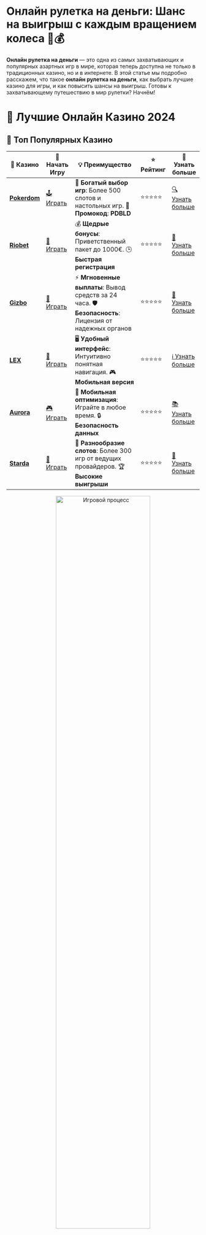 # **Онлайн рулетка на деньги: Шанс на выигрыш с каждым вращением колеса 🎡💰**

**Онлайн рулетка на деньги** — это одна из самых захватывающих и популярных азартных игр в мире, которая теперь доступна не только в традиционных казино, но и в интернете. В этой статье мы подробно расскажем, что такое **онлайн рулетка на деньги**, как выбрать лучшие казино для игры, и как повысить шансы на выигрыш. Готовы к захватывающему путешествию в мир рулетки? Начнём!

# 🎰 Лучшие Онлайн Казино 2024

## 🌟 Топ Популярных Казино

| 🎲 **Казино** | 🔗 **Начать Игру** | 💡 **Преимущество** | ⭐ **Рейтинг** | 🔗 **Узнать больше** |
|--------------|---------------------|---------------------|----------------|----------------------|
| [**Pokerdom**](https://brandplay.link/4k77v2yx) | [🕹️ Играть](https://brandplay.link/4k77v2yx) | 🎉 **Богатый выбор игр**: Более 500 слотов и настольных игр. 🎁 **Промокод**: **PDBLD** | ⭐⭐⭐⭐⭐ | [🔍 Узнать больше](https://brandplay.link/4k77v2yx) |
| [**Riobet**](https://brandplay.link/7xBLTPyj) | [🎰 Играть](https://brandplay.link/7xBLTPyj) | 💰 **Щедрые бонусы**: Приветственный пакет до 1000€. 🕒 **Быстрая регистрация** | ⭐⭐⭐⭐⭐ | [📖 Узнать больше](https://brandplay.link/7xBLTPyj) |
| [**Gizbo**](https://brandplay.link/bprXw4YV) | [🎲 Играть](https://brandplay.link/bprXw4YV) | ⚡ **Мгновенные выплаты**: Вывод средств за 24 часа. 🛡️ **Безопасность**: Лицензия от надежных органов | ⭐⭐⭐⭐⭐ | [📝 Узнать больше](https://brandplay.link/bprXw4YV) |
| [**LEX**](https://brandplay.link/zW4hdDFV) | [🤑 Играть](https://brandplay.link/zW4hdDFV) | 🖥️ **Удобный интерфейс**: Интуитивно понятная навигация. 🎮 **Мобильная версия** | ⭐⭐⭐⭐⭐ | [ℹ️ Узнать больше](https://brandplay.link/zW4hdDFV) |
| [**Aurora**](https://10trafic-stat2.com/click/668546556bcc6313411604bd/6766/13032/subaccount) | [🎮 Играть](https://10trafic-stat2.com/click/668546556bcc6313411604bd/6766/13032/subaccount) | 📱 **Мобильная оптимизация**: Играйте в любое время. 🔒 **Безопасность данных** | ⭐⭐⭐⭐⭐ | [📚 Узнать больше](https://10trafic-stat2.com/click/668546556bcc6313411604bd/6766/13032/subaccount) |
| [**Starda**](https://brandplay.link/fB7xwRFL) | [🎯 Играть](https://brandplay.link/fB7xwRFL) | 🎰 **Разнообразие слотов**: Более 300 игр от ведущих провайдеров. 🏆 **Высокие выигрыши** | ⭐⭐⭐⭐⭐ | [🔎 Узнать больше](https://brandplay.link/fB7xwRFL) |

<div align="center">
    <img src="https://i.pinimg.com/originals/87/9e/b9/879eb9354dd0699582408b68f2e253b2.gif" alt="Игровой процесс" width="70%">
</div>

## 💎 Лучшие Бонусы и Акции

| 🎲 **Казино** | 🔗 **Начать Игру** | 💡 **Преимущество** | ⭐ **Рейтинг** | 🔗 **Узнать больше** |
|--------------|---------------------|---------------------|----------------|----------------------|
| [**Kometa**](https://brandplay.link/8ZymQJV8) | [🎰 Играть](https://brandplay.link/8ZymQJV8) | 🎁 **Эксклюзивные бонусы**: Регулярные акции и промо. 🔄 **Программы лояльности** | ⭐⭐⭐⭐☆ | [🔍 Узнать больше](https://brandplay.link/8ZymQJV8) |
| [**R7**](https://brandplay.link/bMd3Yjsw) | [🕹️ Играть](https://brandplay.link/bMd3Yjsw) | 🕒 **Круглосуточная поддержка**: Всегда на связи. 💸 **Высокие лимиты** | ⭐⭐⭐⭐☆ | [📖 Узнать больше](https://brandplay.link/bMd3Yjsw) |
| [**7K**](https://brandplay.link/BvQyFShp) | [🎲 Играть](https://brandplay.link/BvQyFShp) | 🌟 **Эксклюзивные бонусы**: Только для VIP игроков. 🎉 **Сезонные акции** | ⭐⭐⭐⭐☆ | [📝 Узнать больше](https://brandplay.link/BvQyFShp) |
| [**Kent**](https://brandplay.link/Fv2WP3js) | [🤑 Играть](https://brandplay.link/Fv2WP3js) | 📈 **Высокий RTP**: Более 98%. 💼 **Профессиональная поддержка** | ⭐⭐⭐⭐☆ | [ℹ️ Узнать больше](https://brandplay.link/Fv2WP3js) |
| [**1Xslots**](https://brandplay.link/hSB1khtr) | [🎮 Играть](https://brandplay.link/hSB1khtr) | 🎉 **Множество акций**: Еженедельные бонусы и турниры. 🛡️ **Безопасность** | ⭐⭐⭐⭐☆ | [📚 Узнать больше](https://brandplay.link/hSB1khtr) |
| [**Gama**](https://brandplay.link/j6NMKsDz) | [🎯 Играть](https://brandplay.link/j6NMKsDz) | 🔍 **Интуитивный интерфейс**: Легкость использования. 🏅 **Престижные турниры** | ⭐⭐⭐⭐☆ | [🔎 Узнать больше](https://brandplay.link/j6NMKsDz) |

<div align="center">
    <img src="https://i.pinimg.com/originals/87/9e/b9/879eb9354dd0699582408b68f2e253b2.gif" alt="Игровой процесс" width="70%">
</div>

## 🚀 Быстрые Выигрыши и Поддержка

| 🎲 **Казино** | 🔗 **Начать Игру** | 💡 **Преимущество** | ⭐ **Рейтинг** | 🔗 **Узнать больше** |
|--------------|---------------------|---------------------|----------------|----------------------|
| [**Onion**](https://brandplay.link/zBGRVpQ9) | [🎰 Играть](https://brandplay.link/zBGRVpQ9) | 🤑 **Низкие ставки**: Идеально для начинающих. 🔄 **Быстрые выводы** | ⭐⭐⭐⭐☆ | [🔍 Узнать больше](https://brandplay.link/zBGRVpQ9) |
| [**Чемпион**](https://temon-gter.cfd/go/lRq?p80412p304504pcc44t17455) | [🕹️ Играть](https://temon-gter.cfd/go/lRq?p80412p304504pcc44t17455) | 🏅 **Лояльная программа**: Награды за активность. 🎁 **Ежемесячные бонусы** | ⭐⭐⭐⭐☆ | [📖 Узнать больше](https://temon-gter.cfd/go/lRq?p80412p304504pcc44t17455) |
| [**Vavada**](https://vavadapartner.pro/?promo=ea5c9275-6854-4505-94fc-95ab18221945-linkb2) | [🎲 Играть](https://vavadapartner.pro/?promo=ea5c9275-6854-4505-94fc-95ab18221945-linkb2) | 🚀 **Быстрая регистрация**: Начните играть мгновенно. 🔐 **Безопасные транзакции** | ⭐⭐⭐⭐☆ | [📝 Узнать больше](https://vavadapartner.pro/?promo=ea5c9275-6854-4505-94fc-95ab18221945-linkb2) |
| [**Friends**](https://gofriends.kim/linkb2) | [🤑 Играть](https://gofriends.kim/linkb2) | 🤝 **Социальные игры**: Играйте с друзьями. 🌐 **Мультиплатформенность** | ⭐⭐⭐⭐☆ | [ℹ️ Узнать больше](https://gofriends.kim/linkb2) |
| [**1WIN**](https://brandplay.link/smXVpBbG) | [🎮 Играть](https://brandplay.link/smXVpBbG) | 🏆 **Спортивные ставки**: Широкий выбор видов спорта. 💵 **Высокие коэффициенты** | ⭐⭐⭐⭐☆ | [📚 Узнать больше](https://brandplay.link/smXVpBbG) |
| [**Drip**](https://drp-ircp01.com/c07e6a3db) | [🎯 Играть](https://drp-ircp01.com/c07e6a3db) | 🌐 **Инновационные игры**: Новейшие игровые технологии. 🛡️ **Высокая безопасность** | ⭐⭐⭐⭐☆ | [🔎 Узнать больше](https://drp-ircp01.com/c07e6a3db) |
| [**JoyCasino**](https://rpc30.call2me.pro/?/ru/registration?apkpop=0&partner=p24970p3291217pc98f) | [🎰 Играть](https://rpc30.call2me.pro/?/ru/registration?apkpop=0&partner=p24970p3291217pc98f) | 🎁 **Приятные бонусы**: Ежедневные акции и подарки. 🕹️ **Разнообразие игр** | ⭐⭐⭐⭐☆ | [🔍 Узнать больше](https://rpc30.call2me.pro/?/ru/registration?apkpop=0&partner=p24970p3291217pc98f) |

<div align="center">
    <img src="https://i.pinimg.com/originals/87/9e/b9/879eb9354dd0699582408b68f2e253b2.gif" alt="Игровой процесс" width="70%">
</div>
---

✨ **Выбирайте лучшее казино для себя и наслаждайтесь игрой! Удачи!** ✨
![Картинка казино](https://i.pinimg.com/originals/a9/29/6e/a9296ea1cf6a7c20a985e593451f0323.png)

## Что такое **онлайн рулетка на деньги**? 🎰💸

**Онлайн рулетка на деньги** — это классическая казино-игра, в которой игроки делают ставки на номера, цвета или группы чисел на колесе рулетки. После того как ставки сделаны, крупье вращает колесо, и шарик, который вращается по колесу, останавливается на одном из номеров. Если вы угадали, на каком номере или цвете он остановится, вы выигрываете.

Основное отличие **онлайн рулетки** от традиционной версии — это возможность играть на реальные деньги через интернет, не выходя из дома. Онлайн казино предлагают различные версии рулетки, такие как европейская, американская и французская рулетка.

## Почему **онлайн рулетка на деньги** так популярна? 🎲

1. **Простота правил** 🏆  
   Рулетка — это одна из самых простых в освоении игр, что делает её доступной даже для новичков. Всё, что вам нужно сделать — это выбрать ставку и ждать, куда упадет шарик.

2. **Большие возможности для ставок** 💸  
   В **онлайн рулетке на деньги** можно делать ставки на разные комбинации чисел, цвета или четность. Это даёт игрокам множество вариантов для стратегии и увеличивает шансы на успех.

3. **Низкие минимальные ставки** 🎯  
   Онлайн казино часто предлагают рулетку с низкими минимальными ставками, что делает её доступной для игроков с разным бюджетом. Это особенно удобно для новичков, которые хотят попробовать себя в игре на реальные деньги, не рискуя слишком многим.

4. **Реальные деньги и крупные выигрыши** 🏅  
   Рулетка на деньги — это шанс выиграть реальные деньги. В отличие от бесплатных игр, играя на деньги, вы можете получить действительно крупные выигрыши, особенно если ставка оказалась удачной.

5. **Доступность в любое время и в любом месте** 🌍  
   Онлайн рулетка доступна круглосуточно и с любого устройства. Не нужно ехать в казино, достаточно зайти в интернет и начать игру.

## Как выбрать лучшие **онлайн рулетки на деньги**? 🔍

Существует множество версий онлайн рулетки, и важно выбирать игру с хорошими характеристиками. Вот на что стоит обратить внимание при выборе рулетки для игры на деньги:

### 1. **Тип рулетки** 🎯  
   В **онлайн казино** можно играть в несколько типов рулетки:
   - **Европейская рулетка**: Игра с одним зеро (0), что даёт игроку лучшие шансы на выигрыш.
   - **Американская рулетка**: Игра с двумя зерами (0 и 00), что немного снижает шансы игрока.
   - **Французская рулетка**: Похожая на европейскую, но с дополнительными правилами, которые могут быть выгодны игрокам.

### 2. **Процент отдачи (RTP)** 🎯  
   Важно выбрать рулетку с высоким RTP. Европейская и французская рулетка, как правило, имеют RTP около 97.3%, что является хорошим показателем для игры на деньги.

### 3. **Доступность различных ставок** 💵  
   В **онлайн рулетке** доступны различные виды ставок: на число, цвет, четность и другие. Выбирайте вариант с теми ставками, которые вам наиболее интересны. Онлайн рулетки часто предлагают гибкие возможности для ставок, от минимальных до максимальных.

### 4. **Провайдер программного обеспечения** 💻  
   Рулетки от известных провайдеров, таких как Evolution Gaming, NetEnt или Playtech, обеспечивают качественную игру с честными результатами. Проверенные и лицензированные провайдеры — это гарантия честности игры.

### 5. **Доступность бонусов и акций** 🎁  
   Многие онлайн казино предлагают бонусы и фриспины для игры в рулетку. Это может быть выгодной возможностью для увеличения вашего игрового банка.

## Как играть в **онлайн рулетку на деньги**? 💡

Игра в **онлайн рулетку на деньги** не требует особых навыков, но есть несколько советов, которые помогут вам улучшить свои шансы на выигрыш:

### 1. **Выберите подходящий тип рулетки** 🎯  
   Начните с выбора типа рулетки. Европейская рулетка чаще всего имеет лучшие шансы на выигрыш, так как там всего одно зеро, в отличие от американской версии с двумя.

### 2. **Используйте стратегии ставок** 🧠  
   Существуют различные стратегии ставок в рулетке, такие как система Мартингейла, где ставка удваивается после каждого проигрыша, или стратегия Д’Аламбера, которая базируется на повышении ставки после проигрыша и её уменьшении после выигрыша. Попробуйте несколько стратегий и выберите ту, которая лучше всего работает для вас.

### 3. **Установите бюджет** 💸  
   Как и в любой азартной игре, важно установить лимит на то, сколько вы готовы потратить, чтобы избежать нежелательных потерь. Следуйте своему бюджету и не пытайтесь отыграться после неудачных ставок.

### 4. **Играйте ответственно** 🧠  
   Рулетка — это игра на удачу, и важно помнить, что не всегда удача будет на вашей стороне. Играйте для удовольствия и не ставьте больше, чем можете позволить себе потерять.

### 5. **Используйте бонусы и акции** 🎁  
   Если казино предлагает бонусы или фриспины для игры в рулетку, не упустите возможность использовать их. Это даст вам дополнительные шансы на выигрыш без дополнительных затрат.

## Преимущества **онлайн рулетки на деньги** 🏅

- **Доступность 24/7**: Играйте в рулетку на деньги в любое время и с любого устройства.
- **Широкие возможности ставок**: Онлайн рулетки предлагают гибкие условия ставок для всех игроков.
- **Бонусы и фриспины**: Многие казино предлагают бонусы для игры в рулетку, что увеличивает ваши шансы на успех.
- **Высокий RTP**: Европейская и французская рулетка имеют высокий процент отдачи, что выгодно для игроков.
- **Реальные деньги**: Играя в рулетку на деньги, вы имеете шанс выиграть реальные деньги, а не виртуальные очки.

## Заключение: Почему стоит играть в **онлайн рулетку на деньги**? 🎰💵

**Онлайн рулетка на деньги** — это игра, которая сочетает простоту, азарт и шанс на крупный выигрыш. С множеством доступных вариантов ставок, бонусов и различных типов рулетки, она остаётся одной из самых популярных игр в онлайн казино. Подходите к игре с умом, выбирайте подходящий тип рулетки, используйте стратегии и бонусы, и удача обязательно будет на вашей стороне! 🏆🎉

Не забывайте устанавливать лимиты и наслаждаться игрой! 🎡💰

